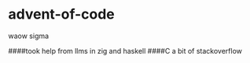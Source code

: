 # advent-of-code
waow sigma


####took help from llms in zig and haskell
####C a bit of stackoverflow
